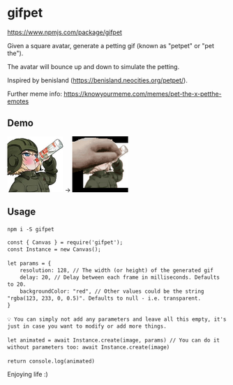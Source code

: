 # gifpet

https://www.npmjs.com/package/gifpet

Given a square avatar, generate a petting gif (known as "petpet" or "pet the").

The avatar will bounce up and down to simulate the petting.

Inspired by benisland (https://benisland.neocities.org/petpet/).

Further meme info: https://knowyourmeme.com/memes/pet-the-x-petthe-emotes

## Demo

![Input](/example/input.png) → ![Output](/example/output.gif)

## Usage

`npm i -S gifpet`


```
const { Canvas } = require('gifpet');
const Instance = new Canvas();

let params = {
    resolution: 128, // The width (or height) of the generated gif
    delay: 20, // Delay between each frame in milliseconds. Defaults to 20.
    backgroundColor: "red", // Other values could be the string "rgba(123, 233, 0, 0.5)". Defaults to null - i.e. transparent.
}

💡 You can simply not add any parameters and leave all this empty, it's just in case you want to modify or add more things.

let animated = await Instance.create(image, params) // You can do it without parameters too: await Instance.create(image)

return console.log(animated)

```
Enjoying life :)
